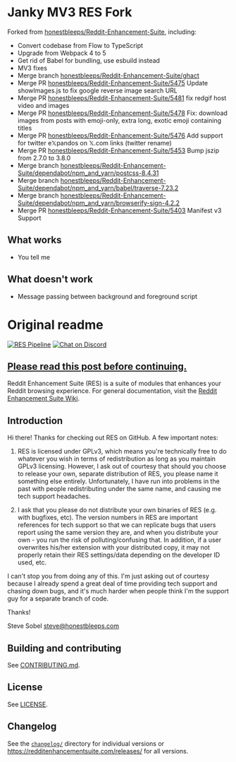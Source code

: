 # Janky MV3 RES Fork

Forked from [honestbleeps/Reddit-Enhancement-Suite](https://github.com/honestbleeps/Reddit-Enhancement-Suite), including:

* Convert codebase from Flow to TypeScript
* Upgrade from Webpack 4 to 5
* Get rid of Babel for bundling, use esbuild instead
* MV3 fixes
* Merge branch [honestbleeps/Reddit-Enhancement-Suite/ghact](https://github.com/honestbleeps/Reddit-Enhancement-Suite/tree/ghact)
* Merge PR [honestbleeps/Reddit-Enhancement-Suite/5475](https://github.com/honestbleeps/Reddit-Enhancement-Suite/pull/5475) Update showImages.js to fix google reverse image search URL
* Merge PR [honestbleeps/Reddit-Enhancement-Suite/5481](https://github.com/honestbleeps/Reddit-Enhancement-Suite/pull/5481) fix redgif host video and images
* Merge PR [honestbleeps/Reddit-Enhancement-Suite/5478](https://github.com/honestbleeps/Reddit-Enhancement-Suite/pull/5478) Fix: download images from posts with emoji-only, extra long, exotic emoji containing titles
* Merge PR [honestbleeps/Reddit-Enhancement-Suite/5476](https://github.com/honestbleeps/Reddit-Enhancement-Suite/pull/5476) Add support for twitter e𝕏pandos on 𝕏.com links (twitter rename)
* Merge PR [honestbleeps/Reddit-Enhancement-Suite/5453](https://github.com/honestbleeps/Reddit-Enhancement-Suite/pull/5453) Bump jszip from 2.7.0 to 3.8.0
* Merge branch [honestbleeps/Reddit-Enhancement-Suite/dependabot/npm_and_yarn/postcss-8.4.31](https://github.com/honestbleeps/Reddit-Enhancement-Suite/tree/dependabot/npm_and_yarn/postcss-8.4.31)
* Merge branch [honestbleeps/Reddit-Enhancement-Suite/dependabot/npm_and_yarn/babel/traverse-7.23.2](https://github.com/honestbleeps/Reddit-Enhancement-Suite/tree/dependabot/npm_and_yarn/babel/traverse-7.23.2)
* Merge branch [honestbleeps/Reddit-Enhancement-Suite/dependabot/npm_and_yarn/browserify-sign-4.2.2](https://github.com/honestbleeps/Reddit-Enhancement-Suite/tree/dependabot/npm_and_yarn/browserify-sign-4.2.2)
* Merge PR [honestbleeps/Reddit-Enhancement-Suite/5403](https://github.com/honestbleeps/Reddit-Enhancement-Suite/pull/5403) Manifest v3 Support

## What works

* You tell me

## What doesn't work

* Message passing between background and foreground script

# Original readme

[![RES Pipeline](https://github.com/honestbleeps/Reddit-Enhancement-Suite/actions/workflows/pipeline.yml/badge.svg)](https://github.com/honestbleeps/Reddit-Enhancement-Suite/actions/workflows/pipeline.yml)
[![Chat on Discord](https://img.shields.io/discord/681993947085799490?label=Discord)](https://discord.gg/UzkFNNa)

## [Please read this post before continuing.](https://www.reddit.com/r/RESAnnouncements/comments/sh83gx/announcement_life_of_reddit_enhancement_suite/)

Reddit Enhancement Suite (RES) is a suite of modules that enhances your Reddit browsing experience.
For general documentation, visit the [Reddit Enhancement Suite Wiki](https://www.reddit.com/r/Enhancement/wiki/index).

## Introduction

Hi there! Thanks for checking out RES on GitHub. A few important notes:

1. RES is licensed under GPLv3, which means you're technically free to do whatever you wish in terms of redistribution as long as you maintain GPLv3 licensing. However, I ask out of courtesy that should you choose to release your own, separate distribution of RES, you please name it something else entirely. Unfortunately, I have run into problems in the past with people redistributing under the same name, and causing me tech support headaches.

2. I ask that you please do not distribute your own binaries of RES (e.g. with bugfixes, etc). The version numbers in RES are important references for tech support so that we can replicate bugs that users report using the same version they are, and when you distribute your own - you run the risk of polluting/confusing that. In addition, if a user overwrites his/her extension with your distributed copy, it may not properly retain their RES settings/data depending on the developer ID used, etc.

I can't stop you from doing any of this. I'm just asking out of courtesy because I already spend a great deal of time providing tech support and chasing down bugs, and it's much harder when people think I'm the support guy for a separate branch of code.

Thanks!

Steve Sobel
steve@honestbleeps.com

## Building and contributing

See [CONTRIBUTING.md](/CONTRIBUTING.md).

## License

See [LICENSE](/LICENSE).

## Changelog

See the [`changelog/`](/changelog) directory for individual versions or https://redditenhancementsuite.com/releases/ for all versions.
